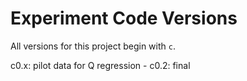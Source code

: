 
# Experiment Code Versions
All versions for this project begin with `c`.

c0.x: pilot data for Q regression
    - c0.2: final